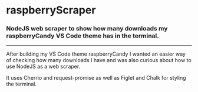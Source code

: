 # raspberryScraper
### NodeJS web scraper to show how many downloads my raspberryCandy VS Code theme has in the terminal.

___

After building my VS Code theme raspberryCandy I wanted an easier way of checking how many downloads I have and was also curious about how to use NodeJS as a web scraper.

It uses Cherrio and request-promise as well as Figlet and Chalk for styling the terminal. 
